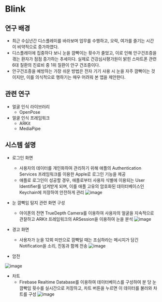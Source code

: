 # Blink

## 연구 배경

- 최근 수십년간 디스플레이를 바라보며 업무를 수행하고, 오락, 여가를 즐기는 시간이 비약적으로 증가하였다.
- 디스플레이에 집중하다 보니 눈을 깜빡이는 횟수가 줄었고, 이로 인해 안구건조증을 겪는 환자가 점점 증가하는 추세이다. 실제로 건강심사평가원이 밝힌 스마트폰 관련 6대 질환의 진료비 중 1위 질환이 안구 건조증이다.
- 안구건조증을 예방하는 가장 쉬운 방법은 전자 기기 사용 시 눈을 자주 깜빡이는 것이지만, 이를 의식적으로 행하기는 매우 어려워 본 앱을 제안한다.

## 관련 연구 
- 얼굴 인식 라이브러리
    - OpenPose
- 얼굴 인식 프레임워크
    - ARKit
    - MediaPipe

## 시스템 설명

- 로그인 화면
    - 사용자의 데이터를 개인화하여 관리하기 위해 애플의 Authentication Services 프레임워크를 이용한 Apple로 로그인 기능을 제공
    - 애플로 로그인이 성공할 경우, 애플로부터 사용자 식별에 이용되는 User Identifier를 넘겨받게 되며, 이를 애플 고유의 암호화된 데이터베이스인 Keychain에 저장하여 안전하게 관리
![image](https://user-images.githubusercontent.com/29617557/205551159-400aaa9e-5358-4265-becb-94caf593c59d.jpeg)

- 눈 깜빡임 탐지 관련 화면 구성
    - 아이폰의 전면  TrueDepth Camera를 이용하여 사용자의 얼굴을 지속적으로 관찰하고 ARKit 프레임워크의 ARSession을 이용하여 눈을 분석
![image](https://user-images.githubusercontent.com/29617557/205551249-b8025ae6-e7e4-4120-a9ab-bd7583d6aa7b.png)

- 경고 화면
    - 사용자가 눈을 12회 미만으로 깜빡일 때는 조심하라는 메시지가 담긴 Notification을 소리, 진동과 함께 전송
![image](https://user-images.githubusercontent.com/29617557/205551290-980c53d2-e26d-4a90-88e7-71abc4ed0cd6.png)

- 암전 

![image](https://user-images.githubusercontent.com/29617557/205551344-2da370ad-d0ef-41dd-a1de-10dc621c4f3c.png)

- 차트
    - Firebase Realtime Database를 이용하여 데이터베이스를 구성하여 분 당 눈 깜빡임 횟수를 실시간으로 저장하고, 차트 버튼을 누르면 이 데이터를 불러와 차트를 구성
![image](https://user-images.githubusercontent.com/29617557/205551370-6634f6dc-1563-4728-980a-b6be812c9284.png)